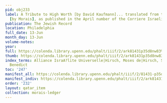 ```yaml
---
pid: obj233
label: A Tribute to High Worth [by David Kaufmann]... translated from the Italian
  [by Morais], as published in the April number of the Corriere Israelitico of Trieste.
publication: The Jewish Record
location: Philadelphia
full_date: 13-Jun
month_day: 13-Jun
volume-notes:
year:
full: https://colenda.library.upenn.edu/phalt/iiif/2/ark81431p35d8nw83%2FSHA256E-s7450687--8ade9d1df790f5b354604f8950c5b9eb5e826993a2f1a365fd0ef12f09197b74.jpeg/full/3500,/0/default.jpg
thumb: https://colenda.library.upenn.edu/phalt/iiif/2/ark81431p35d8nw83%2FSHA256E-s7450687--8ade9d1df790f5b354604f8950c5b9eb5e826993a2f1a365fd0ef12f09197b74.jpeg/full/!200,200/0/default.jpg
index_terms: Alliance IsraA?lite Universelle|Hirsch, Moses de|Hirsch, Samuel|Spinoza,
  Benedict
toc: '247'
manifest_all: https://colenda.library.upenn.edu/phalt/iiif/2/81431-p35d8nw83/manifest
manifest_indiv: https://colenda.library.upenn.edu/phalt/iiif/2/ark81431p35d8nw83%2FSHA256E-s7450687--8ade9d1df790f5b354604f8950c5b9eb5e826993a2f1a365fd0ef12f09197b74.jpeg
order: '232'
layout: qatar_item
collection: morais-ledger
---
```

